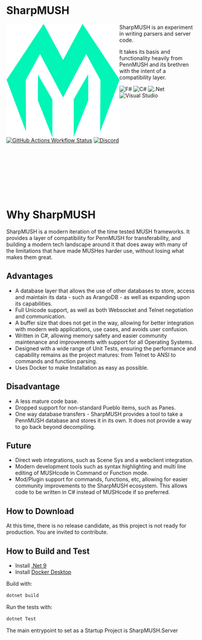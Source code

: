 # SharpMUSH
<img align="left" width="300em" src="./Solution Files/Logo.svg"/>
SharpMUSH is an experiment in writing parsers and server code.

It takes its basis and functionality heavily from PennMUSH and its brethren with the intent of a compatibility layer.

![F#](https://img.shields.io/badge/f%23-%23239120.svg?style=for-the-badge&logo=c-sharp&logoColor=white)
![C#](https://img.shields.io/badge/c%23-%23239120.svg?style=for-the-badge&logo=c-sharp&logoColor=white)
![.Net](https://img.shields.io/badge/.NET-5C2D91?style=for-the-badge&logo=.net&logoColor=white)
![Visual Studio](https://img.shields.io/badge/Visual%20Studio-5C2D91.svg?style=for-the-badge&logo=visual-studio&logoColor=white)<br/>
[![GitHub Actions Workflow Status](https://img.shields.io/github/actions/workflow/status/SharpMUSH/SharpMUSH/dotnet.yml?style=for-the-badge)](https://github.com/SharpMUSH/SharpMUSH/actions/workflows/dotnet.yml)
[![Discord](https://img.shields.io/discord/1216626296642343044?style=for-the-badge&refresh=1)](https://discord.gg/jYErRbqaC9)

<br/>
<br/>
<br/>
<br/>
<br/>
<br/>
<br/>

# Why SharpMUSH
SharpMUSH is a modern iteration of the time tested MUSH frameworks. It provides a layer of compatibility for PennMUSH for transferability, and building a modern tech landscape around it that does away with many of the limitations that have made MUSHes harder use, without losing what makes them great.

## Advantages
* A database layer that allows the use of other databases to store, access and maintain its data - such as ArangoDB - as well as expanding upon its capabilities.
* Full Unicode support, as well as both Websocket and Telnet negotiation and communication.
* A buffer size that does not get in the way, allowing for better integration with modern web applications, use cases, and avoids user confusion.
* Written in C#, allowing memory safety and easier community maintenance and improvements with support for all Operating Systems.
* Designed with a wide range of Unit Tests, ensuring the performance and capability remains as the project matures: from Telnet to ANSI to commands and function parsing.
* Uses Docker to make Installation as easy as possible.

## Disadvantage
* A less mature code base.
* Dropped support for non-standard Pueblo items, such as Panes.
* One way database transfers - SharpMUSH provides a tool to take a PennMUSH database and stores it in its own. It does not provide a way to go back beyond decompiling.

## Future
* Direct web integrations, such as Scene Sys and a webclient integration.
* Modern development tools such as syntax highlighting and multi line editing of MUSHcode in Command or Function mode.
* Mod/Plugin support for commands, functions, etc, allowing for easier community improvements to the SharpMUSH ecosystem. This allows code to be written in C# instead of MUSHcode if so preferred.

## How to Download
At this time, there is no release candidate, as this project is not ready for production. You are invited to contribute.

## How to Build and Test
- Install [.Net 9](https://dotnet.microsoft.com/en-us/download/dotnet/9.0)
- Install [Docker Desktop](https://www.docker.com/products/docker-desktop/)

Build with:
```bash
dotnet build
```

Run the tests with:
```bash
dotnet Test
```

The main entrypoint to set as a Startup Project is SharpMUSH.Server
